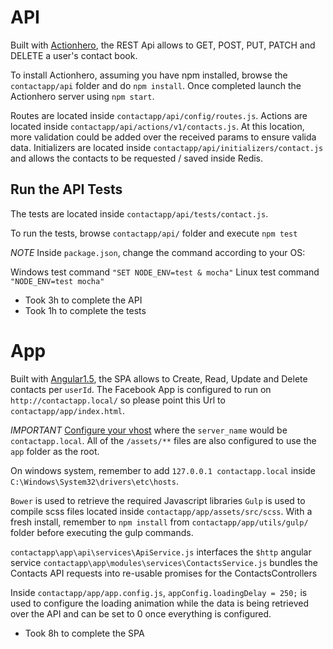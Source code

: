 # API

Built with [Actionhero](http://www.actionherojs.com/), the REST Api allows to GET, POST, PUT, PATCH and DELETE a user's contact book.

To install Actionhero, assuming you have npm installed, browse the `contactapp/api` folder and do `npm install`.
Once completed launch the Actionhero server using `npm start`.

Routes are located inside `contactapp/api/config/routes.js`.
Actions are located inside `contactapp/api/actions/v1/contacts.js`. At this location, more validation could be added
over the received params to ensure valida data.
Initializers are located inside `contactapp/api/initializers/contact.js` and allows the contacts to be requested / saved inside Redis.

## Run the API Tests

The tests are located inside `contactapp/api/tests/contact.js`.

To run the tests, browse `contactapp/api/` folder and execute `npm test`

*NOTE* Inside `package.json`, change the command according to your OS:

Windows test command `"SET NODE_ENV=test & mocha"`
Linux test command `"NODE_ENV=test mocha"`

- Took 3h to complete the API
- Took 1h to complete the tests


# App

Built with [Angular1.5](https://angularjs.org/), the SPA allows to Create, Read, Update and Delete contacts per `userId`.
The Facebook App is configured to run on `http://contactapp.local/` so please point this Url to `contactapp/app/index.html`.

*IMPORTANT* [Configure your vhost](https://github.com/angular-ui/ui-router/wiki/Frequently-Asked-Questions#how-to-configure-your-server-to-work-with-html5mode)
where the `server_name` would be `contactapp.local`. All of the `/assets/**` files are also configured to use the `app` folder as the root.

On windows system, remember to add `127.0.0.1 contactapp.local` inside `C:\Windows\System32\drivers\etc\hosts`.

`Bower` is used to retrieve the required Javascript libraries
`Gulp` is used to compile scss files located inside `contactapp/app/assets/src/scss`. With a fresh install,
remember to `npm install` from `contactapp/app/utils/gulp/` folder before executing the gulp commands.

`contactapp\app\api\services\ApiService.js` interfaces the `$http` angular service
`contactapp\app\modules\services\ContactsService.js` bundles the Contacts API requests into re-usable promises for the ContactsControllers

Inside `contactapp/app/app.config.js`, `appConfig.loadingDelay = 250;` is used to configure the loading animation
while the data is being retrieved over the API and can be set to 0 once everything is configured.

- Took 8h to complete the SPA
